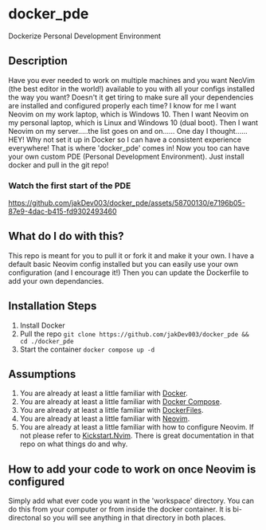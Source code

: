 # docker_pde
Dockerize Personal Development Environment

## Description
Have you ever needed to work on multiple machines and you want NeoVim (the best editor in the world!) available to you with all your configs installed the way you want? Doesn't it get tiring to make sure all your dependencies are installed and configured properly each time?
I know for me I want Neovim on my work laptop, which is Windows 10. Then I want Neovim on my personal laptop, which is Linux and Windows 10 (dual boot). Then I want Neovim on my server.....the list goes on and on......
One day I thought...... HEY! Why not set it up in Docker so I can have a consistent experience everywhere! That is where 'docker_pde' comes in! Now you too can have your own custom PDE (Personal Development Environment). Just install docker and pull in the git repo!

### Watch the first start of the PDE
https://github.com/jakDev003/docker_pde/assets/58700130/e7196b05-87e9-4dac-b415-fd9302493460

## What do I do with this?
This repo is meant for you to pull it or fork it and make it your own. I have a default basic Neovim config installed but you can easily use your own configuration (and I encourage it!) Then you can update the Dockerfile to add your own dependancies.

## Installation Steps
1. Install Docker
2. Pull the repo `git clone https://github.com/jakDev003/docker_pde && cd ./docker_pde`
3. Start the container `docker compose up -d`

## Assumptions
1. You are already at least a little familiar with [Docker](https://www.docker.com/get-started/).
2. You are already at least a little familiar with [Docker Compose](https://docs.docker.com/compose/).
3. You are already at least a little familiar with [DockerFiles](https://docs.docker.com/reference/dockerfile/#dockerfile-reference).
4. You are already at least a little familiar with [Neovim](https://neovim.io/).
5. You are already at least a little familiar with how to configure Neovim. If not please refer to [Kickstart.Nvim](https://github.com/nvim-lua/kickstart.nvim). There is great documentation in that repo on what things do and why.

## How to add your code to work on once Neovim is configured
Simply add what ever code you want in the 'workspace' directory. You can do this from your computer or from inside the docker container. It is bi-directonal so you will see anything in that directory in both places.

